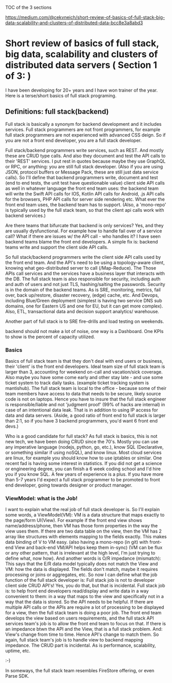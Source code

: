 

TOC of the 3 sections

https://medium.com/@cekvneich/short-review-of-basics-of-full-stack-big-data-scalability-and-clusters-of-distributed-data-bcc8e3a8abd3


# Short review of basics of full stack, big data, scalability and clusters of distributed data servers ( Section 1 of 3: )

I have been developing for 20+ years and I have won trainer of the year. Here is a terse/short basics of full stack programing.

## Definitions: full stack(backend)

Full stack is basically a synonym for backend development and it includes services. Full stack programmers are not front programmers, for example full stack programmers are not experienced with advanced CSS deign. So if you are not a front end developer, you are a full stack developer.

Full stack/backend programmers write services, such as REST.  And mostly these are CRUD type calls. And also they document and test the API calls to their 'REST' services. I put rest in quotes because maybe they use GraphQL or RPC, or anything: you are still full stack developer. (Also if you are using JSON, protocol buffers or Message Pack, these are still just data service calls). So I'll define that backend programmers write, document and test (end to end tests, the unit test have questionable value) client side API calls as well in whatever language the front end team uses: the backend team will write the Swift API calls for IOS, Kotlin API calls for Android, .js API calls for the browsers, PHP API calls for server side rendering etc. What ever the front end team uses, the backend team has to support.  (Also, a 'mono-repo' is typically used by the full stack team, so that the client api calls work with backend services.)

Are there teams that bifurcate that backend is only services? Yes, and they are usually dysfunctional. For example how to handle fail over of a service call? What if there are issues w/ the API call - who  handles it? I have seen backend teams blame the front end developers. A simple fix is: backend teams write and support the client side API calls.  

So full stack/backend programmers write the client side API calls used by the front end team. And the API's need to be using a topology-aware client, knowing what geo-distributed server to call (/Map-Reduce). The  Those APIs call services and the services have a business layer that interacts with the DB. 
The full stack team is also responsible for security, including auth and auth of users and not just TLS, hashing/salting the passwords. Security is in the domain of the backend teams.  As is SRE, monitoring, metrics, fail over, back up/restore, disaster recovery, (edge) cache, etc. And Devops, including Blue/Green deployment (simplest is having two service DNS sub domains, one for Eastern US and one for EU, but it can get more complex). Also, ETL, transactional data and decision support analytics/ warehouse.

Another part of full stack is to SRE fire-drills and load testing on weekends. 

backend should not make a lot of noise, one way is a Dashboard. 
One KPIs to show is the percent of capacity utilized.


### Basics

Basics of full stack team is that they don't deal with end users or business, their 'client' is the front end developers. Ideal team size of full stack team is larger than 3, accounting for weekend on-call and vacation/sick coverage. Also maybe you have some come early and other stay late - and use some ticket system to track daily tasks. (example ticket tracking system is mantishub). The full stack team is local to the office - because some of their team members have access to data that needs to be secure, likely source code is not on laptops. Hence you have to insure that the full stack engineer is responsible/liable and not 'judgment proof' (99% of hacks are internal) in case of an intentional data leak. That is in addition to using IP access for data and data servers.
(Aside, a good ratio of front end to full stack is larger than 2:1, so if you have 3 backend programmers, you'd want 6 front end devs.)

Who is a good candidate for full stack? As full stack is basics, this is not new tech, we have been doing CRUD since the 70's. Mostly you can use any imperative language (nodejs, python, go, etc.), know SQL (Declarative, or something similar if using noSQL), and know linux. Most cloud services are linux, for example you should know how to use iptables or similar. One recent fad is having some interest in statistics. 
If you did not get a science or engineering degree, you can finish a 6 week coding school and I'd hire you if you know SQL.
A few years of experience is a plus. 
If you have more than 5-7 years I'd expect a full stack programmer to be promoted to front end developer, going towards designer or product manager.

### ViewModel: what is the Job!

I want to explain what the real job of full stack developer is. So I'll explain some words, a ViewModel(VM): VM is a data structure that maps exactly to the page/form UI(View). For example if the front end view shows name/address/phone, then VM has those form properties in the way the view uses them. If there are two data table on the view, then the VM has 2 array like structures with elements mapping to the fields exactly.
This makes data binding of V to VM easy. (also having a mono-repo (in git) with front-end View and back-end VM/API helps keep them in-sync)
(VM can be flux or any other pattern, that is irrelevant at the high level, I'm just trying to define what, now how). 
And another words is O/R impedance (mismatch): This says that the E/R data model typically does not match the View and VM: how the data is displayed. The fields don't match, maybe it requires processing or joins or aggregates, etc. 
So now I can define what the job function of the full stack developer is: Full stack job is not to developer client side CRUD API's!
Yes, you do that, but that is incidental.
Full stack job is: to help front end developers read/display and write data in a way convenient to them: in a way that maps to the view and specifically not in a way that the data is stored. So the API needs to be helpful. If there are multiple API calls or the APIs are require a lot of processing to be displayed for a view, then the full stack team is doing a poor job. 
The front end team develops the view based on users requirements, and the full stack API services team's job is to allow the front end team to focus on that. If there is an impedance btwn the API and the View, that is a full stack problem. 
And: View's change from time to time. Hence API's change to match them. 
So again, full stack team's job is to handle view to backend mapping impedance. 
The CRUD part is incidental. As is performance, scalability, uptime, etc. 

:-)

In someways, the full stack team resembles FireStore offering, or even Parse SDK. 
